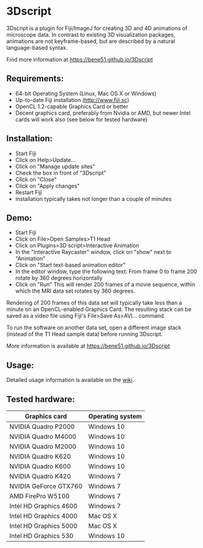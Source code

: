 3Dscript
========
3Dscript is a plugin for Fiji/ImageJ for creating 3D and 4D animations of microscope data. In contrast to existing 3D visualization packages, animations are not keyframe-based, but are described by a natural language-based syntax.

Find more information at https://bene51.github.io/3Dscript

Requirements:
-------------
* 64-bit Operating System (Linux, Mac OS X or Windows)
* Up-to-date Fiji installation (http://www.fiji.sc)
* OpenCL 1.2-capable Graphics Card or better
* Decent graphics card, preferably from Nvidia or AMD, but newer Intel cards will work also (see below for tested hardware)

Installation:
-------------
* Start Fiji
* Click on Help>Update...
* Click on "Manage update sites"
* Check the box in front of "3Dscript"
* Click on "Close"
* Click on "Apply changes"
* Restart Fiji
* Installation typically takes not longer than a couple of minutes

Demo:
-----
* Start Fiji
* Click on File>Open Samples>T1 Head
* Click on Plugins>3D script>Interactive Animation
* In the "Interactive Raycaster" window, click on "show" next to "Animation"
* Click on "Start text-based animation editor"
* In the editor window, type the following text:
  From frame 0 to frame 200 rotate by 360 degrees horizontally
* Click on "Run"
  This will render 200 frames of a movie sequence, within which the MRI data set rotates by 360 degrees.

Rendering of 200 frames of this data set will typically take less than a minute on an OpenCL-enabled Graphics Card.
The resulting stack can be saved as a video file using Fiji's File>Save As>AVI... command.

To run the software on another data set, open a different image stack (instead of the T1 Head sample data) before running 3Dscript.

More information is available at https://bene51.github.io/3Dscript

Usage:
------
Detailed usage information is available on the [wiki](https://github.com/bene51/3Dscript/wiki).

Tested hardware:
----------------
Graphics card | Operating system
------------- | -------------
NVIDIA Quadro P2000 | Windows 10
NVIDIA Quadro M4000 | Windows 10
NVIDIA Quadro M2000 | Windows 10
NVIDIA Quadro K620  | Windows 10
NVIDIA Quadro K600  | Windows 10
NVIDIA Quadro K420  | Windows 7
NVIDIA GeForce GTX760 | Windows 7
AMD FirePro W5100   | Windows 7
Intel HD Graphics 4600 | Windows 7
Intel HD Graphics 4000 | Mac OS X
Intel HD Graphics 5000 | Mac OS X
Intel HD Graphics 530 | Windows 10

